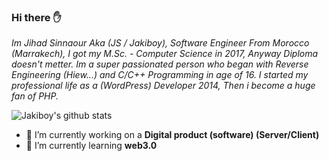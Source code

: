 ### Hi there ✋

*Im Jihad Sinnaour Aka (JS / Jakiboy), Software Engineer From Morocco (Marrakech), 
I got my M.Sc. - Computer Science in 2017, Anyway Diploma doesn't metter. 
Im a super passionated person who began with Reverse Engineering (Hiew...) and C/C++ Programming in age of 16. 
I started my professional life as a (WordPress) Developer 2014, Then i become a huge fan of PHP.*

![Jakiboy's github stats](https://github-readme-stats.vercel.app/api?username=Jakiboy&show_icons=true&theme=material-palenight)

- 🔭 I’m currently working on a **Digital product (software) (Server/Client)**
- 🌱 I’m currently learning **web3.0**
